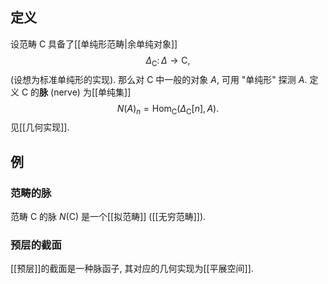 
## 定义

设范畴 $\mathsf C$ 具备了[[单纯形范畴|余单纯对象]]
$$
\Delta_{\mathsf C}\colon \Delta\to \mathsf C,
$$(设想为标准单纯形的实现). 那么对 $\mathsf C$ 中一般的对象 $A$, 可用 "单纯形" 探测 $A$. 定义 $\mathsf C$ 的**脉** (nerve) 为[[单纯集]]
$$
N(A)_n = \operatorname{Hom}_{\mathsf C}(\Delta_{\mathsf C}[n],A).
$$
见[[几何实现]].

## 例
### 范畴的脉

范畴 $\mathsf C$ 的脉 $N(\mathsf C)$ 是一个[[拟范畴]] ([[无穷范畴]]).

### 预层的截面

[[预层]]的截面是一种脉函子, 其对应的几何实现为[[平展空间]].